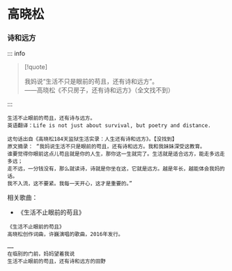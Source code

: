 # 高晓松

### 诗和远方

::: info

> [!quote]
>
> 我妈说“生活不只是眼前的苟且，还有诗和远方”。  
> ——高晓松《不只房子，还有诗和远方》（全文找不到）

:::

```
生活不止眼前的苟且，还有诗与远方。
英语翻译：Life is not just about survival, but poetry and distance.

这句话出自《高晓松184天监狱生活实录：人生还有诗和远方》。【没找到】
原文摘录： “我妈说生活不只是眼前的苟且，还有诗和远方。我和我妹妹深受这教育。
谁要觉得你眼前这点儿苟且就是你的人生，那你这一生就完了。生活就是适合远方，能走多远走多远；
走不远，一分钱没有，那么就读诗，诗就是你坐在这，它就是远方。越是年长，越能体会我妈的话。
我不入流，这不要紧。我每一天开心，这才是重要的。”
```

相关歌曲：

- 《生活不止眼前的苟且》

```
《生活不止眼前的苟且》
高晓松创作词曲，许巍演唱的歌曲，2016年发行。

……
在临别的门前，妈妈望着我说
生活不止眼前的苟且，还有诗和远方的田野
```
